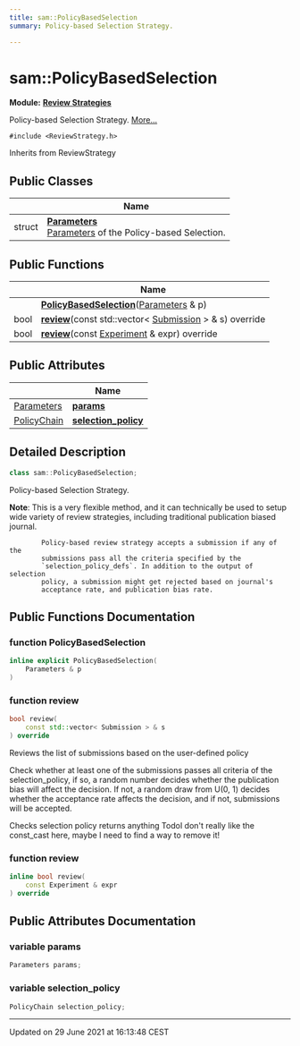 ```yaml
---
title: sam::PolicyBasedSelection
summary: Policy-based Selection Strategy. 

---
```


# sam::PolicyBasedSelection

**Module:** **[Review Strategies](/doxygen/Modules/group___review_strategies/)**



Policy-based Selection Strategy.  [More...](#detailed-description)


`#include <ReviewStrategy.h>`

Inherits from ReviewStrategy

## Public Classes

|                | Name           |
| -------------- | -------------- |
| struct | **[Parameters](/doxygen/Classes/structsam_1_1_policy_based_selection_1_1_parameters/)** <br>[Parameters]() of the Policy-based Selection.  |

## Public Functions

|                | Name           |
| -------------- | -------------- |
| | **[PolicyBasedSelection](/doxygen/Classes/classsam_1_1_policy_based_selection/#function-policybasedselection)**([Parameters](/doxygen/Classes/structsam_1_1_policy_based_selection_1_1_parameters/) & p) |
| bool | **[review](/doxygen/Classes/classsam_1_1_policy_based_selection/#function-review)**(const std::vector< [Submission](/doxygen/Classes/classsam_1_1_submission/) > & s) override |
| bool | **[review](/doxygen/Classes/classsam_1_1_policy_based_selection/#function-review)**(const [Experiment](/doxygen/Classes/classsam_1_1_experiment/) & expr) override |

## Public Attributes

|                | Name           |
| -------------- | -------------- |
| [Parameters](/doxygen/Classes/structsam_1_1_policy_based_selection_1_1_parameters/) | **[params](/doxygen/Classes/classsam_1_1_policy_based_selection/#variable-params)**  |
| [PolicyChain](/doxygen/Classes/structsam_1_1_policy_chain/) | **[selection_policy](/doxygen/Classes/classsam_1_1_policy_based_selection/#variable-selection_policy)**  |

## Detailed Description

```cpp
class sam::PolicyBasedSelection;
```

Policy-based Selection Strategy. 

**Note**: This is a very flexible method, and it can technically be used to setup wide variety of review strategies, including traditional publication biased journal. 



```
        Policy-based review strategy accepts a submission if any of the
        submissions pass all the criteria specified by the
        `selection_policy_defs`. In addition to the output of selection
        policy, a submission might get rejected based on journal's
        acceptance rate, and publication bias rate.
```

## Public Functions Documentation

### function PolicyBasedSelection

```cpp
inline explicit PolicyBasedSelection(
    Parameters & p
)
```


### function review

```cpp
bool review(
    const std::vector< Submission > & s
) override
```


Reviews the list of submissions based on the user-defined policy

Check whether at least one of the submissions passes all criteria of the selection_policy, if so, a random number decides whether the publication bias will affect the decision. If not, a random draw from U(0, 1) decides whether the acceptance rate affects the decision, and if not, submissions will be accepted. 


Checks selection policy returns anything TodoI don't really like the const_cast here, maybe I need to find a way to remove it! 


### function review

```cpp
inline bool review(
    const Experiment & expr
) override
```


## Public Attributes Documentation

### variable params

```cpp
Parameters params;
```


### variable selection_policy

```cpp
PolicyChain selection_policy;
```


-------------------------------

Updated on 29 June 2021 at 16:13:48 CEST